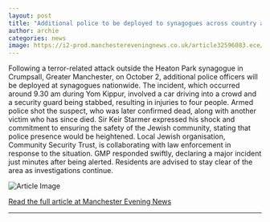 ```yaml
---
layout: post
title: "Additional police to be deployed to synagogues across country after Manchester attack"
author: archie
categories: news
image: https://i2-prod.manchestereveningnews.co.uk/article32596083.ece/ALTERNATES/s1200/1_021025policeincident15.jpg
---
```

Following a terror-related attack outside the Heaton Park synagogue in Crumpsall, Greater Manchester, on October 2, additional police officers will be deployed at synagogues nationwide. The incident, which occurred around 9.30 am during Yom Kippur, involved a car driving into a crowd and a security guard being stabbed, resulting in injuries to four people. Armed police shot the suspect, who was later confirmed dead, along with another victim who has since died. Sir Keir Starmer expressed his shock and commitment to ensuring the safety of the Jewish community, stating that police presence would be heightened. Local Jewish organisation, Community Security Trust, is collaborating with law enforcement in response to the situation. GMP responded swiftly, declaring a major incident just minutes after being alerted. Residents are advised to stay clear of the area as investigations continue.

![Article Image](https://i2-prod.manchestereveningnews.co.uk/article32596083.ece/ALTERNATES/s1200/1_021025policeincident15.jpg)

[Read the full article at Manchester Evening News](https://www.manchestereveningnews.co.uk/news/greater-manchester-news/additional-police-deployed-synagogues-across-32596070)

---
